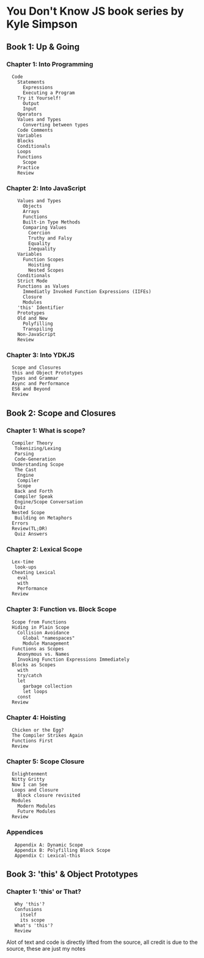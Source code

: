 # You Don't Know JS book series by Kyle Simpson

## Book 1: Up & Going

### Chapter 1: Into Programming
```
  Code
    Statements
  	  Expressions
  	  Executing a Program
  	Try it Yourself!
  	  Output
  	  Input
  	Operators
  	Values and Types
  	  Converting between types
  	Code Comments
  	Variables
  	Blocks
  	Conditionals
  	Loops
  	Functions
  	  Scope
  	Practice
  	Review
```
### Chapter 2: Into JavaScript
```
    Values and Types
      Objects
      Arrays
      Functions
      Built-in Type Methods
      Comparing Values
        Coercion
        Truthy and Falsy
        Equality
        Inequality
    Variables
      Function Scopes
        Hoisting
        Nested Scopes
    Conditionals
    Strict Mode
    Functions as Values
      Immediatly Invoked Function Expressions (IIFEs)
      Closure
      Modules
    'this' Identifier
    Prototypes
    Old and New
      Polyfilling
      Transpiling
    Non-JavaScript
    Review
```
### Chapter 3: Into YDKJS
```
  Scope and Closures
  this and Object Prototypes
  Types and Grammar
  Async and Performance
  ES6 and Beyond
  Review
```
## Book 2: Scope and Closures

### Chapter 1: What is scope?
```
  Compiler Theory
   Tokenizing/Lexing
   Parsing
   Code-Generation
  Understanding Scope
   The Cast
    Engine
    Compiler
    Scope
   Back and Forth
   Compiler Speak
   Engine/Scope Conversation
   Quiz
  Nested Scope
   Building on Metaphors
  Errors
  Review(TL;DR)
   Quiz Answers
```
### Chapter 2: Lexical Scope
```
  Lex-time
   look-ups
  Cheating Lexical
    eval
    with
    Performance
  Review
```
### Chapter 3: Function vs. Block Scope
```
  Scope from Functions
  Hiding in Plain Scope
    Collision Avoidance
      Global "namespaces"
      Module Management
  Functions as Scopes
    Anonymous vs. Names
    Invoking Function Expressions Immediately
  Blocks as Scopes
    with
    try/catch
    let
      garbage collection
      let loops
    const
  Review
```
### Chapter 4: Hoisting
```
  Chicken or the Egg?
  The Compiler Strikes Again
  Functions First
  Review
```
### Chapter 5: Scope Closure
```
  Enlightenment
  Nitty Gritty
  Now I can See
  Loops and Closure
    Block closure revisited
  Modules
    Modern Modules
    Future Modules
  Review
``` 
### Appendices 
```
   Appendix A: Dynamic Scope
   Appendix B: Polyfilling Block Scope
   Appendix C: Lexical-this
```
## Book 3: 'this' & Object Prototypes

### Chapter 1: 'this' or That?
```
   Why 'this'?
   Confusions
     itself
     its scope
   What's 'this'?
   Review
```



  





Alot of text and code is directly lifted from the source, all credit is due to the source, these are just my notes

